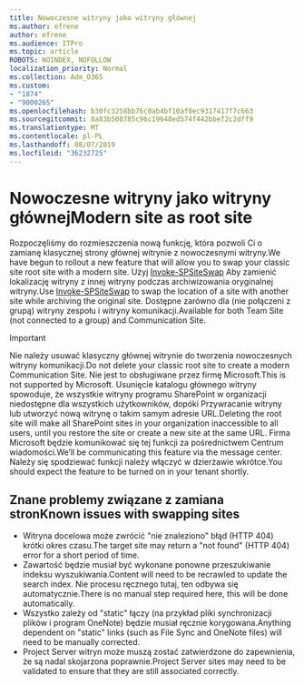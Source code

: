 ```yaml
---
title: Nowoczesne witryny jako witryny głównej
ms.author: efrene
author: efrene
ms.audience: ITPro
ms.topic: article
ROBOTS: NOINDEX, NOFOLLOW
localization_priority: Normal
ms.collection: Adm_O365
ms.custom:
- "1874"
- "9000265"
ms.openlocfilehash: b30fc3258bb76c0ab4bf10af0ec9317417f7c663
ms.sourcegitcommit: 8a83b508785c96c19648ed574f442bbef2c2dff9
ms.translationtype: MT
ms.contentlocale: pl-PL
ms.lasthandoff: 08/07/2019
ms.locfileid: "36232725"
---
```

# <a name="modern-site-as-root-site"></a><span data-ttu-id="f920f-102">Nowoczesne witryny jako witryny głównej</span><span class="sxs-lookup"><span data-stu-id="f920f-102">Modern site as root site</span></span>

<span data-ttu-id="f920f-103">Rozpoczęliśmy do rozmieszczenia nową funkcję, która pozwoli Ci o zamianę klasycznej strony głównej witrynie z nowoczesnymi witryny.</span><span class="sxs-lookup"><span data-stu-id="f920f-103">We have begun to rollout a new feature that will allow you to swap your classic site root site with a modern site.</span></span> <span data-ttu-id="f920f-104">Użyj [Invoke-SPSiteSwap](https://docs.microsoft.com/powershell/module/sharepoint-online/invoke-spositeswap?view=sharepoint-ps) Aby zamienić lokalizację witryny z innej witryny podczas archiwizowania oryginalnej witryny.</span><span class="sxs-lookup"><span data-stu-id="f920f-104">Use [Invoke-SPSiteSwap](https://docs.microsoft.com/powershell/module/sharepoint-online/invoke-spositeswap?view=sharepoint-ps) to swap the location of a site with another site while archiving the original site.</span></span> <span data-ttu-id="f920f-105">Dostępne zarówno dla (nie połączeni z grupą) witryny zespołu i witryny komunikacji.</span><span class="sxs-lookup"><span data-stu-id="f920f-105">Available for both Team Site (not connected to a group) and Communication Site.</span></span> 

>[!Important]
> <span data-ttu-id="f920f-106">Nie należy usuwać klasyczny głównej witrynie do tworzenia nowoczesnych witryny komunikacji.</span><span class="sxs-lookup"><span data-stu-id="f920f-106">Do not delete your classic root site to create a modern Communication Site.</span></span> <span data-ttu-id="f920f-107">Nie jest to obsługiwane przez firmę Microsoft.</span><span class="sxs-lookup"><span data-stu-id="f920f-107">This is not supported by Microsoft.</span></span> <span data-ttu-id="f920f-108">Usunięcie katalogu głównego witryny spowoduje, że wszystkie witryny programu SharePoint w organizacji niedostępne dla wszystkich użytkowników, dopóki Przywracanie witryny lub utworzyć nową witrynę o takim samym adresie URL.</span><span class="sxs-lookup"><span data-stu-id="f920f-108">Deleting the root site will make all SharePoint sites in your organization inaccessible to all users, until you restore the site or create a new site at the same URL.</span></span> <span data-ttu-id="f920f-109">Firma Microsoft będzie komunikować się tej funkcji za pośrednictwem Centrum wiadomości.</span><span class="sxs-lookup"><span data-stu-id="f920f-109">We’ll be communicating this feature via the message center.</span></span> <span data-ttu-id="f920f-110">Należy się spodziewać funkcji należy włączyć w dzierżawie wkrótce.</span><span class="sxs-lookup"><span data-stu-id="f920f-110">You should expect the feature to be turned on in your tenant shortly.</span></span>

## <a name="known-issues-with-swapping-sites"></a><span data-ttu-id="f920f-111">Znane problemy związane z zamiana stron</span><span class="sxs-lookup"><span data-stu-id="f920f-111">Known issues with swapping sites</span></span>
- <span data-ttu-id="f920f-112">Witryna docelowa może zwrócić "nie znaleziono" błąd (HTTP 404) krótki okres czasu.</span><span class="sxs-lookup"><span data-stu-id="f920f-112">The target site may return a "not found" (HTTP 404) error for a short period of time.</span></span>
- <span data-ttu-id="f920f-113">Zawartość będzie musiał być wykonane ponowne przeszukiwanie indeksu wyszukiwania.</span><span class="sxs-lookup"><span data-stu-id="f920f-113">Content will need to be recrawled to update the search index.</span></span> <span data-ttu-id="f920f-114">Nie procesu ręcznego tutaj, ten odbywa się automatycznie.</span><span class="sxs-lookup"><span data-stu-id="f920f-114">There is no manual step required here, this will be done automatically.</span></span>
- <span data-ttu-id="f920f-115">Wszystko zależy od "static" łączy (na przykład pliki synchronizacji plików i program OneNote) będzie musiał ręcznie korygowana.</span><span class="sxs-lookup"><span data-stu-id="f920f-115">Anything dependent on "static" links (such as File Sync and OneNote files) will need to be manually corrected.</span></span>
- <span data-ttu-id="f920f-116">Project Server witryn może muszą zostać zatwierdzone do zapewnienia, że są nadal skojarzona poprawnie.</span><span class="sxs-lookup"><span data-stu-id="f920f-116">Project Server sites may need to be validated to ensure that they are still associated correctly.</span></span> 
